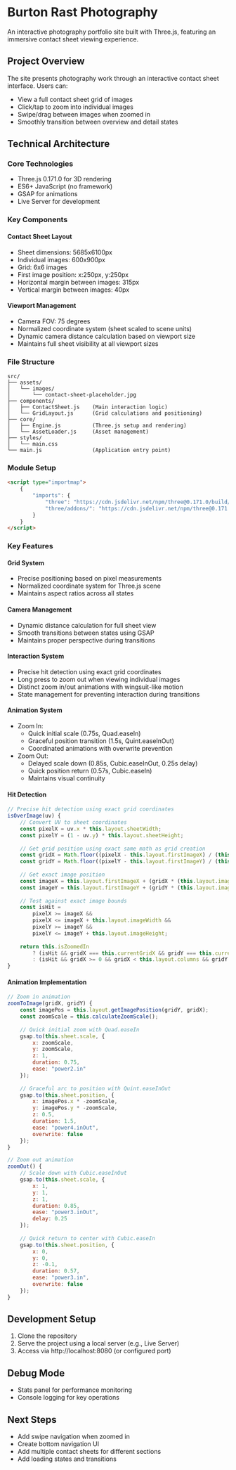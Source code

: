 # Burton Rast Photography

An interactive photography portfolio site built with Three.js, featuring an immersive contact sheet viewing experience.

## Project Overview

The site presents photography work through an interactive contact sheet interface. Users can:

- View a full contact sheet grid of images
- Click/tap to zoom into individual images
- Swipe/drag between images when zoomed in
- Smoothly transition between overview and detail states

## Technical Architecture

### Core Technologies
- Three.js 0.171.0 for 3D rendering
- ES6+ JavaScript (no framework)
- GSAP for animations
- Live Server for development

### Key Components

#### Contact Sheet Layout
- Sheet dimensions: 5685x6100px
- Individual images: 600x900px
- Grid: 6x6 images
- First image position: x:250px, y:250px
- Horizontal margin between images: 315px
- Vertical margin between images: 40px

#### Viewport Management
- Camera FOV: 75 degrees
- Normalized coordinate system (sheet scaled to scene units)
- Dynamic camera distance calculation based on viewport size
- Maintains full sheet visibility at all viewport sizes

### File Structure
```
src/
├── assets/
│   └── images/
│       └── contact-sheet-placeholder.jpg
├── components/
│   ├── ContactSheet.js    (Main interaction logic)
│   └── GridLayout.js      (Grid calculations and positioning)
├── core/
│   ├── Engine.js          (Three.js setup and rendering)
│   └── AssetLoader.js     (Asset management)
├── styles/
│   └── main.css
└── main.js                (Application entry point)
```

### Module Setup
```html
<script type="importmap">
    {
        "imports": {
            "three": "https://cdn.jsdelivr.net/npm/three@0.171.0/build/three.module.js",
            "three/addons/": "https://cdn.jsdelivr.net/npm/three@0.171.0/examples/jsm/"
        }
    }
</script>
```

### Key Features

#### Grid System
- Precise positioning based on pixel measurements
- Normalized coordinate system for Three.js scene
- Maintains aspect ratios across all states

#### Camera Management
- Dynamic distance calculation for full sheet view
- Smooth transitions between states using GSAP
- Maintains proper perspective during transitions

#### Interaction System
- Precise hit detection using exact grid coordinates
- Long press to zoom out when viewing individual images
- Distinct zoom in/out animations with wingsuit-like motion
- State management for preventing interaction during transitions

#### Animation System
- Zoom In:
  - Quick initial scale (0.75s, Quad.easeIn)
  - Graceful position transition (1.5s, Quint.easeInOut)
  - Coordinated animations with overwrite prevention
- Zoom Out:
  - Delayed scale down (0.85s, Cubic.easeInOut, 0.25s delay)
  - Quick position return (0.57s, Cubic.easeIn)
  - Maintains visual continuity

#### Hit Detection
```javascript
// Precise hit detection using exact grid coordinates
isOverImage(uv) {
    // Convert UV to sheet coordinates
    const pixelX = uv.x * this.layout.sheetWidth;
    const pixelY = (1 - uv.y) * this.layout.sheetHeight;
    
    // Get grid position using exact same math as grid creation
    const gridX = Math.floor((pixelX - this.layout.firstImageX) / (this.layout.imageWidth + this.layout.horizontalMargin));
    const gridY = Math.floor((pixelY - this.layout.firstImageY) / (this.layout.imageHeight + this.layout.verticalMargin));
    
    // Get exact image position
    const imageX = this.layout.firstImageX + (gridX * (this.layout.imageWidth + this.layout.horizontalMargin));
    const imageY = this.layout.firstImageY + (gridY * (this.layout.imageHeight + this.layout.verticalMargin));
    
    // Test against exact image bounds
    const isHit = 
        pixelX >= imageX && 
        pixelX <= imageX + this.layout.imageWidth &&
        pixelY >= imageY && 
        pixelY <= imageY + this.layout.imageHeight;
        
    return this.isZoomedIn 
        ? (isHit && gridX === this.currentGridX && gridY === this.currentGridY)
        : (isHit && gridX >= 0 && gridX < this.layout.columns && gridY >= 0 && gridY < this.layout.rows);
}
```

#### Animation Implementation
```javascript
// Zoom in animation
zoomToImage(gridX, gridY) {
    const imagePos = this.layout.getImagePosition(gridY, gridX);
    const zoomScale = this.calculateZoomScale();
    
    // Quick initial zoom with Quad.easeIn
    gsap.to(this.sheet.scale, {
        x: zoomScale,
        y: zoomScale,
        z: 1,
        duration: 0.75,
        ease: "power2.in"
    });
    
    // Graceful arc to position with Quint.easeInOut
    gsap.to(this.sheet.position, {
        x: imagePos.x * -zoomScale,
        y: imagePos.y * -zoomScale,
        z: 0.5,
        duration: 1.5,
        ease: "power4.inOut",
        overwrite: false
    });
}

// Zoom out animation
zoomOut() {
    // Scale down with Cubic.easeInOut
    gsap.to(this.sheet.scale, {
        x: 1,
        y: 1,
        z: 1,
        duration: 0.85,
        ease: "power3.inOut",
        delay: 0.25
    });
    
    // Quick return to center with Cubic.easeIn
    gsap.to(this.sheet.position, {
        x: 0,
        y: 0,
        z: -0.1,
        duration: 0.57,
        ease: "power3.in",
        overwrite: false
    });
}
```

## Development Setup

1. Clone the repository
2. Serve the project using a local server (e.g., Live Server)
3. Access via http://localhost:8080 (or configured port)

## Debug Mode
- Stats panel for performance monitoring
- Console logging for key operations

## Next Steps
- Add swipe navigation when zoomed in
- Create bottom navigation UI
- Add multiple contact sheets for different sections
- Add loading states and transitions 